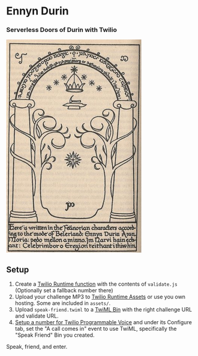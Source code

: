 # Ennyn Durin
### Serverless Doors of Durin with Twilio

![Doors of Durin](assets/doors-of-durin.jpg)

## Setup
1. Create a [Twilio Runtime function](https://www.twilio.com/console/runtime/functions/manage) with the contents of `validate.js` (Optionally set a fallback number there)
2. Upload your challenge MP3 to [Twilio Runtime Assets](https://www.twilio.com/console/runtime/assets/public) or use you own hosting. Some are included in `assets/`.
3. Upload `speak-friend.twiml` to a [TwiML Bin](https://www.twilio.com/console/runtime/twiml-bins) with the right challenge URL and validate URL.
4. [Setup a number for Twilio Programmable Voice](https://www.twilio.com/docs/wireless/tutorials/communications-guides/how-to-make-and-receive-phone-calls#purchase-a-voice-enabled-twilio-phone-number) and under its Configure tab, set the "A call comes in" event to use TwiML, specifically the "Speak Friend" Bin you created.


Speak, friend, and enter.